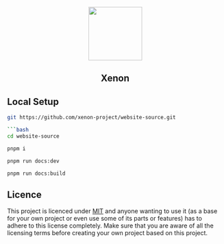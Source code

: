 <div align="center">
  <p>
      <img style="width: 125px;" src="https://avatars.githubusercontent.com/xenon-project">
  </p>
  <h2> Xenon  </h2>


</div>





## Local Setup



```bash 
git https://github.com/xenon-project/website-source.git

```bash 
cd website-source
```

```bash 
pnpm i
```

```bash 
pnpm run docs:dev
```

```bash 
pnpm run docs:build 
```




## Licence
This project is licenced under [MIT](https://opensource.org/license/mit/) and anyone wanting to use it (as a base for your own project or even use some of its parts or features) has to adhere to this license completely. Make sure that you are aware of all the licensing terms before creating your own project based on this project.




